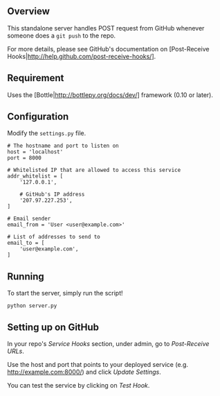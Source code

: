 Overview
--------

This standalone server handles POST request from GitHub whenever someone 
does a `git push` to the repo.

For more details, please see GitHub's documentation on [Post-Receive Hooks|http://help.github.com/post-receive-hooks/].

Requirement
-----------

Uses the [Bottle|http://bottlepy.org/docs/dev/] framework (0.10 or later).

Configuration
-------------

Modify the `settings.py` file.

	# The hostname and port to listen on
    host = 'localhost'
    port = 8000
    
    # Whitelisted IP that are allowed to access this service
    addr_whitelist = [
        '127.0.0.1',
        
        # GitHub's IP address
        '207.97.227.253',
    ]
    
	# Email sender
    email_from = 'User <user@example.com>'
    
	# List of addresses to send to
    email_to = [
        'user@example.com',
    ]

Running
-------

To start the server, simply run the script!

	python server.py

Setting up on GitHub
--------------------

In your repo's *Service Hooks* section, under admin, go to *Post-Receive URLs*.

Use the host and port that points to your deployed service (e.g. http://example.com:8000/) 
and click *Update Settings*.

You can test the service by clicking on *Test Hook*.
